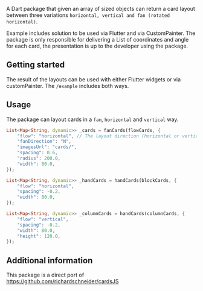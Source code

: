 <!--
This README describes the package. If you publish this package to pub.dev,
this README's contents appear on the landing page for your package.

For information about how to write a good package README, see the guide for
[writing package pages](https://dart.dev/guides/libraries/writing-package-pages).

For general information about developing packages, see the Dart guide for
[creating packages](https://dart.dev/guides/libraries/create-library-packages)
and the Flutter guide for
[developing packages and plugins](https://flutter.dev/developing-packages).
-->

A Dart package that given an array of sized objects can return a card layout between three variations `horizontal, vertical and fan (rotated horizontal)`.

Example includes solution to be used via Flutter and via CustomPainter. The package is only responsible for delivering a List of coordinates and angle for each card, the presentation is up to the developer using the package.


## Getting started

The result of the layouts can be used with either Flutter widgets or via customPainter. The `/example` includes both ways.

## Usage

The package can layout cards in a `fan`, `horizontal` and `vertical` way.


```dart
List<Map<String, dynamic>> _cards = fanCards(flowCards, {
    "flow": "horizontal", // The layout direction (horizontal or vertical)
    "fanDirection": "N",
    "imagesUrl": "cards/",
    "spacing": 0.6,
    "radius": 200.0,
    "width": 80.0,
});

List<Map<String, dynamic>> _handCards = handCards(blockCards, {
    "flow": "horizontal",
    "spacing": -0.2,
    "width": 80.0,
});

List<Map<String, dynamic>> _columnCards = handCards(columnCards, {
    "flow": "vertical",
    "spacing": -0.2,
    "width": 80.0,
    "height": 120.0,
});
```

## Additional information

This package is a direct port of https://github.com/richardschneider/cardsJS 
